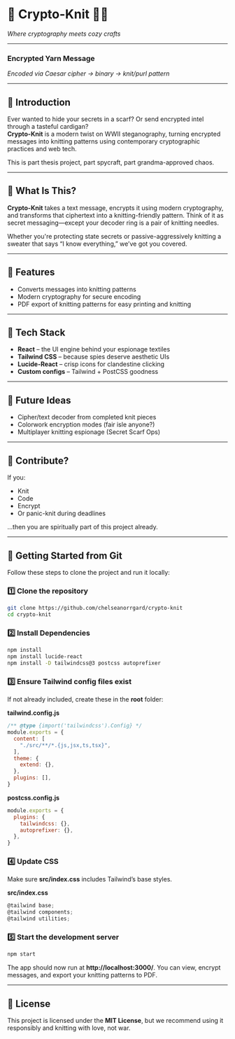 # 🧶 Crypto-Knit 🕵️‍♀️  
*Where cryptography meets cozy crafts*

---

### Encrypted Yarn Message  

*Encoded via Caesar cipher → binary → knit/purl pattern*

---

## 🧵 Introduction

Ever wanted to hide your secrets in a scarf? Or send encrypted intel through a tasteful cardigan?  
**Crypto-Knit** is a modern twist on WWII steganography, turning encrypted messages into knitting patterns using contemporary cryptographic practices and web tech.  

This is part thesis project, part spycraft, part grandma-approved chaos.

---

## 🎯 What Is This?

**Crypto-Knit** takes a text message, encrypts it using modern cryptography, and transforms that ciphertext into a knitting-friendly pattern. Think of it as secret messaging—except your decoder ring is a pair of knitting needles.

Whether you're protecting state secrets or passive-aggressively knitting a sweater that says “I know everything,” we’ve got you covered.

---

## 🧵 Features

- Converts messages into knitting patterns  
- Modern cryptography for secure encoding  
- PDF export of knitting patterns for easy printing and knitting

---

## 🧬 Tech Stack

- **React** – the UI engine behind your espionage textiles  
- **Tailwind CSS** – because spies deserve aesthetic UIs  
- **Lucide-React** – crisp icons for clandestine clicking  
- **Custom configs** – Tailwind + PostCSS goodness

---  

## 🧩 Future Ideas

- Cipher/text decoder from completed knit pieces  
- Colorwork encryption modes (fair isle anyone?)  
- Multiplayer knitting espionage (Secret Scarf Ops)

---

## 🐑 Contribute?

If you:  
- Knit  
- Code  
- Encrypt  
- Or panic-knit during deadlines  

…then you are spiritually part of this project already.

---

## 🚀 Getting Started from Git

Follow these steps to clone the project and run it locally:

### 1️⃣ Clone the repository
```bash
git clone https://github.com/chelseanorrgard/crypto-knit
cd crypto-knit
```

### 2️⃣ Install Dependencies
```bash
npm install
npm install lucide-react
npm install -D tailwindcss@3 postcss autoprefixer
```

### 3️⃣ Ensure Tailwind config files exist

If not already included, create these in the **root** folder:

**tailwind.config.js**
```javascript
/** @type {import('tailwindcss').Config} */
module.exports = {
  content: [
    "./src/**/*.{js,jsx,ts,tsx}",
  ],
  theme: {
    extend: {},
  },
  plugins: [],
}
```

**postcss.config.js**
```javascript
module.exports = {
  plugins: {
    tailwindcss: {},
    autoprefixer: {},
  },
}
```

### 4️⃣ Update CSS

Make sure **src/index.css** includes Tailwind’s base styles.

**src/index.css**
```javascript
@tailwind base;
@tailwind components;
@tailwind utilities;
```

### 5️⃣ Start the development server
```bash
npm start
```

The app should now run at **http://localhost:3000/**.
You can view, encrypt messages, and export your knitting patterns to PDF.

---

## 🧣 License

This project is licensed under the **MIT License**, but we recommend using it responsibly and knitting with love, not war.